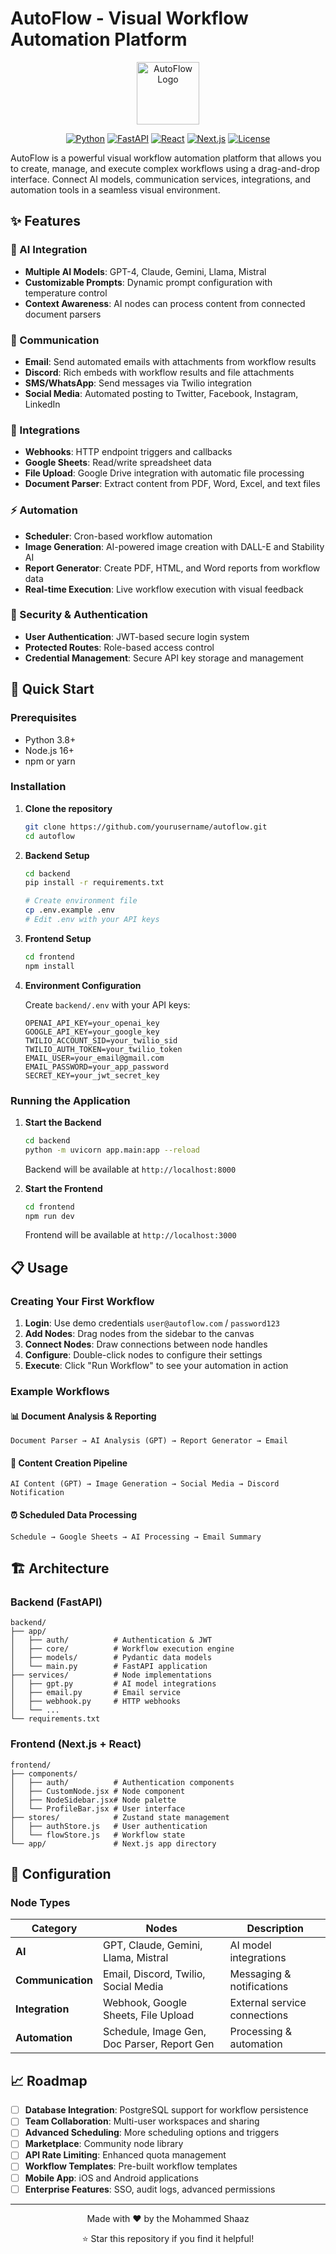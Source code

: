 # AutoFlow - Visual Workflow Automation Platform

<div align="center">
  <img src="https://via.placeholder.com/200x200/ff6d6d/ffffff?text=AF" alt="AutoFlow Logo" width="100" height="100">
  
  [![Python](https://img.shields.io/badge/Python-3.8+-blue.svg)](https://www.python.org/downloads/)
  [![FastAPI](https://img.shields.io/badge/FastAPI-0.104+-green.svg)](https://fastapi.tiangolo.com/)
  [![React](https://img.shields.io/badge/React-18+-blue.svg)](https://reactjs.org/)
  [![Next.js](https://img.shields.io/badge/Next.js-14+-black.svg)](https://nextjs.org/)
  [![License](https://img.shields.io/badge/License-MIT-yellow.svg)](https://opensource.org/licenses/MIT)
</div>

AutoFlow is a powerful visual workflow automation platform that allows you to create, manage, and execute complex workflows using a drag-and-drop interface. Connect AI models, communication services, integrations, and automation tools in a seamless visual environment.

## ✨ Features

### 🤖 AI Integration
- **Multiple AI Models**: GPT-4, Claude, Gemini, Llama, Mistral
- **Customizable Prompts**: Dynamic prompt configuration with temperature control
- **Context Awareness**: AI nodes can process content from connected document parsers

### 💬 Communication
- **Email**: Send automated emails with attachments from workflow results
- **Discord**: Rich embeds with workflow results and file attachments
- **SMS/WhatsApp**: Send messages via Twilio integration
- **Social Media**: Automated posting to Twitter, Facebook, Instagram, LinkedIn

### 🔗 Integrations
- **Webhooks**: HTTP endpoint triggers and callbacks
- **Google Sheets**: Read/write spreadsheet data
- **File Upload**: Google Drive integration with automatic file processing
- **Document Parser**: Extract content from PDF, Word, Excel, and text files

### ⚡ Automation
- **Scheduler**: Cron-based workflow automation
- **Image Generation**: AI-powered image creation with DALL-E and Stability AI
- **Report Generator**: Create PDF, HTML, and Word reports from workflow data
- **Real-time Execution**: Live workflow execution with visual feedback

### 🔐 Security & Authentication
- **User Authentication**: JWT-based secure login system
- **Protected Routes**: Role-based access control
- **Credential Management**: Secure API key storage and management

## 🚀 Quick Start

### Prerequisites
- Python 3.8+
- Node.js 16+
- npm or yarn

### Installation

1. **Clone the repository**
   ```bash
   git clone https://github.com/yourusername/autoflow.git
   cd autoflow
   ```

2. **Backend Setup**
   ```bash
   cd backend
   pip install -r requirements.txt
   
   # Create environment file
   cp .env.example .env
   # Edit .env with your API keys
   ```

3. **Frontend Setup**
   ```bash
   cd frontend
   npm install
   ```

4. **Environment Configuration**
   
   Create `backend/.env` with your API keys:
   ```env
   OPENAI_API_KEY=your_openai_key
   GOOGLE_API_KEY=your_google_key
   TWILIO_ACCOUNT_SID=your_twilio_sid
   TWILIO_AUTH_TOKEN=your_twilio_token
   EMAIL_USER=your_email@gmail.com
   EMAIL_PASSWORD=your_app_password
   SECRET_KEY=your_jwt_secret_key
   ```

### Running the Application

1. **Start the Backend**
   ```bash
   cd backend
   python -m uvicorn app.main:app --reload
   ```
   Backend will be available at `http://localhost:8000`

2. **Start the Frontend**
   ```bash
   cd frontend
   npm run dev
   ```
   Frontend will be available at `http://localhost:3000`

## 📋 Usage

### Creating Your First Workflow

1. **Login**: Use demo credentials `user@autoflow.com` / `password123`
2. **Add Nodes**: Drag nodes from the sidebar to the canvas
3. **Connect Nodes**: Draw connections between node handles
4. **Configure**: Double-click nodes to configure their settings
5. **Execute**: Click "Run Workflow" to see your automation in action

### Example Workflows

#### 📊 Document Analysis & Reporting
```
Document Parser → AI Analysis (GPT) → Report Generator → Email
```

#### 🎨 Content Creation Pipeline
```
AI Content (GPT) → Image Generation → Social Media → Discord Notification
```

#### ⏰ Scheduled Data Processing
```
Schedule → Google Sheets → AI Processing → Email Summary
```

## 🏗️ Architecture

### Backend (FastAPI)
```
backend/
├── app/
│   ├── auth/          # Authentication & JWT
│   ├── core/          # Workflow execution engine
│   ├── models/        # Pydantic data models
│   └── main.py        # FastAPI application
├── services/          # Node implementations
│   ├── gpt.py         # AI model integrations
│   ├── email.py       # Email service
│   ├── webhook.py     # HTTP webhooks
│   └── ...
└── requirements.txt
```

### Frontend (Next.js + React)
```
frontend/
├── components/
│   ├── auth/          # Authentication components
│   ├── CustomNode.jsx # Node component
│   ├── NodeSidebar.jsx# Node palette
│   └── ProfileBar.jsx # User interface
├── stores/            # Zustand state management
│   ├── authStore.js   # User authentication
│   └── flowStore.js   # Workflow state
└── app/               # Next.js app directory
```

## 🔧 Configuration

### Node Types

| Category | Nodes | Description |
|----------|--------|-------------|
| **AI** | GPT, Claude, Gemini, Llama, Mistral | AI model integrations |
| **Communication** | Email, Discord, Twilio, Social Media | Messaging & notifications |
| **Integration** | Webhook, Google Sheets, File Upload | External service connections |
| **Automation** | Schedule, Image Gen, Doc Parser, Report Gen | Processing & automation |

## 📈 Roadmap

- [ ] **Database Integration**: PostgreSQL support for workflow persistence
- [ ] **Team Collaboration**: Multi-user workspaces and sharing
- [ ] **Advanced Scheduling**: More scheduling options and triggers
- [ ] **Marketplace**: Community node library
- [ ] **API Rate Limiting**: Enhanced quota management
- [ ] **Workflow Templates**: Pre-built workflow templates
- [ ] **Mobile App**: iOS and Android applications
- [ ] **Enterprise Features**: SSO, audit logs, advanced permissions

---

<div align="center">
  Made with ❤️ by the Mohammed Shaaz
  
  ⭐ Star this repository if you find it helpful!
</div>